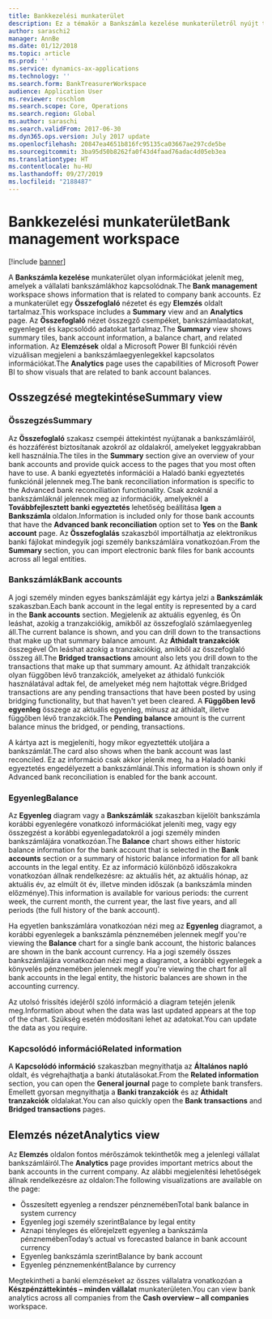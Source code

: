 ```yaml
---
title: Bankkezelési munkaterület
description: Ez a témakör a Bankszámla kezelése munkaterületről nyújt tájékoztatást. Ez a munkaterület olyan információkat jelenít meg, amelyek a vállalati bankszámlákhoz kapcsolódnak, és tartalmaz egy Összefoglaló nézetet és egy Elemzés oldalt. Az Összefoglaló nézet összegző csempéket, bankszámlaadatokat, egyenleget és kapcsolódó adatokat tartalmaz. Az Analytics oldal a Microsoft Power BI funkciói révén vizuálisan megjeleni a bankszámlaegyenlegekkel kapcsolatos információkat.
author: saraschi2
manager: AnnBe
ms.date: 01/12/2018
ms.topic: article
ms.prod: ''
ms.service: dynamics-ax-applications
ms.technology: ''
ms.search.form: BankTreasurerWorkspace
audience: Application User
ms.reviewer: roschlom
ms.search.scope: Core, Operations
ms.search.region: Global
ms.author: saraschi
ms.search.validFrom: 2017-06-30
ms.dyn365.ops.version: July 2017 update
ms.openlocfilehash: 20847ea4651b816fc95135ca03667ae297cde5be
ms.sourcegitcommit: 3ba95d50b8262fa0f43d4faad76adac4d05eb3ea
ms.translationtype: HT
ms.contentlocale: hu-HU
ms.lasthandoff: 09/27/2019
ms.locfileid: "2188487"
---
```

# <a name="bank-management-workspace"></a><span data-ttu-id="48c89-106">Bankkezelési munkaterület</span><span class="sxs-lookup"><span data-stu-id="48c89-106">Bank management workspace</span></span>

[!include [banner](../includes/banner.md)]

<span data-ttu-id="48c89-107">A **Bankszámla kezelése** munkaterület olyan információkat jelenít meg, amelyek a vállalati bankszámlákhoz kapcsolódnak.</span><span class="sxs-lookup"><span data-stu-id="48c89-107">The **Bank management** workspace shows information that is related to company bank accounts.</span></span> <span data-ttu-id="48c89-108">Ez a munkaterület egy **Összefoglaló** nézetet és egy **Elemzés** oldalt tartalmaz.</span><span class="sxs-lookup"><span data-stu-id="48c89-108">This workspace includes a **Summary** view and an **Analytics** page.</span></span> <span data-ttu-id="48c89-109">Az **Összefoglaló** nézet összegző csempéket, bankszámlaadatokat, egyenleget és kapcsolódó adatokat tartalmaz.</span><span class="sxs-lookup"><span data-stu-id="48c89-109">The **Summary** view shows summary tiles, bank account information, a balance chart, and related information.</span></span> <span data-ttu-id="48c89-110">Az **Elemzések** oldal a Microsoft Power BI funkciói révén vizuálisan megjeleni a bankszámlaegyenlegekkel kapcsolatos információkat.</span><span class="sxs-lookup"><span data-stu-id="48c89-110">The **Analytics** page uses the capabilities of Microsoft Power BI to show visuals that are related to bank account balances.</span></span>

## <a name="summary-view"></a><span data-ttu-id="48c89-111">Osszegzésé megtekintése</span><span class="sxs-lookup"><span data-stu-id="48c89-111">Summary view</span></span>

### <a name="summary"></a><span data-ttu-id="48c89-112">Összegzés</span><span class="sxs-lookup"><span data-stu-id="48c89-112">Summary</span></span>

<span data-ttu-id="48c89-113">Az **Összefoglaló** szakasz csempéi áttekintést nyújtanak a bankszámláiról, és hozzáférést biztosítanak azokról az oldalakról, amelyeket leggyakrabban kell használnia.</span><span class="sxs-lookup"><span data-stu-id="48c89-113">The tiles in the **Summary** section give an overview of your bank accounts and provide quick access to the pages that you most often have to use.</span></span> <span data-ttu-id="48c89-114">A banki egyeztetés információi a Haladó banki egyeztetés funkciónál jelennek meg.</span><span class="sxs-lookup"><span data-stu-id="48c89-114">The bank reconciliation information is specific to the Advanced bank reconciliation functionality.</span></span> <span data-ttu-id="48c89-115">Csak azoknál a bankszámláknál jelennek meg az információk, amelyeknél a **Továbbfejlesztett banki egyeztetés** lehetőség beállítása **Igen** a **Bankszámla** oldalon.</span><span class="sxs-lookup"><span data-stu-id="48c89-115">Information is included only for those bank accounts that have the **Advanced bank reconciliation** option set to **Yes** on the **Bank account** page.</span></span> <span data-ttu-id="48c89-116">Az **Összefoglalás** szakaszból importálhatja az elektronikus banki fájlokat mindegyik jogi személy bankszámláira vonatkozóan.</span><span class="sxs-lookup"><span data-stu-id="48c89-116">From the **Summary** section, you can import electronic bank files for bank accounts across all legal entities.</span></span>

### <a name="bank-accounts"></a><span data-ttu-id="48c89-117">Bankszámlák</span><span class="sxs-lookup"><span data-stu-id="48c89-117">Bank accounts</span></span>

<span data-ttu-id="48c89-118">A jogi személy minden egyes bankszámláját egy kártya jelzi a **Bankszámlák** szakaszban.</span><span class="sxs-lookup"><span data-stu-id="48c89-118">Each bank account in the legal entity is represented by a card in the **Bank accounts** section.</span></span> <span data-ttu-id="48c89-119">Megjelenik az aktuális egyenleg, és Ön leáshat, azokig a tranzakciókig, amikből az összefoglaló számlaegyenleg áll.</span><span class="sxs-lookup"><span data-stu-id="48c89-119">The current balance is shown, and you can drill down to the transactions that make up that summary balance amount.</span></span> <span data-ttu-id="48c89-120">Az **Áthidalt tranzakciók** összegével Ön leáshat azokig a tranzakciókig, amikből az összefoglaló összeg áll.</span><span class="sxs-lookup"><span data-stu-id="48c89-120">The **Bridged transactions** amount also lets you drill down to the transactions that make up that summary amount.</span></span> <span data-ttu-id="48c89-121">Az áthidalt tranzakciók olyan függőben lévő tranzakciók, amelyeket az áthidaló funkciók használatával adtak fel, de amelyeket még nem hajtottak végre.</span><span class="sxs-lookup"><span data-stu-id="48c89-121">Bridged transactions are any pending transactions that have been posted by using bridging functionality, but that haven't yet been cleared.</span></span> <span data-ttu-id="48c89-122">A **Függőben levő egyenleg** összege az aktuális egyenleg, mínusz az áthidalt, illetve függőben lévő tranzakciók.</span><span class="sxs-lookup"><span data-stu-id="48c89-122">The **Pending balance** amount is the current balance minus the bridged, or pending, transactions.</span></span>

<span data-ttu-id="48c89-123">A kártya azt is megjeleníti, hogy mikor egyeztették utoljára a bankszámlát.</span><span class="sxs-lookup"><span data-stu-id="48c89-123">The card also shows when the bank account was last reconciled.</span></span> <span data-ttu-id="48c89-124">Ez az információ csak akkor jelenik meg, ha a Haladó banki egyeztetés engedélyezett a bankszámlánál.</span><span class="sxs-lookup"><span data-stu-id="48c89-124">This information is shown only if Advanced bank reconciliation is enabled for the bank account.</span></span>

### <a name="balance"></a><span data-ttu-id="48c89-125">Egyenleg</span><span class="sxs-lookup"><span data-stu-id="48c89-125">Balance</span></span>

<span data-ttu-id="48c89-126">Az **Egyenleg** diagram vagy a **Bankszámlák** szakaszban kijelölt bankszámla korábbi egyenlegére vonatkozó információkat jeleníti meg, vagy egy összegzést a korábbi egyenlegadatokról a jogi személy minden bankszámlájára vonatkozóan.</span><span class="sxs-lookup"><span data-stu-id="48c89-126">The **Balance** chart shows either historic balance information for the bank account that is selected in the **Bank accounts** section or a summary of historic balance information for all bank accounts in the legal entity.</span></span> <span data-ttu-id="48c89-127">Ez az információ különböző időszakokra vonatkozóan állnak rendelkezésre: az aktuális hét, az aktuális hónap, az aktuális év, az elmúlt öt év, illetve minden időszak (a bankszámla minden előzménye).</span><span class="sxs-lookup"><span data-stu-id="48c89-127">This information is available for various periods: the current week, the current month, the current year, the last five years, and all periods (the full history of the bank account).</span></span> 

<span data-ttu-id="48c89-128">Ha egyetlen bankszámlára vonatkozóan nézi meg az **Egyenleg** diagramot, a korábbi egyenlegek a bankszámla pénznemében jelennek meg</span><span class="sxs-lookup"><span data-stu-id="48c89-128">If you're viewing the **Balance** chart for a single bank account, the historic balances are shown in the bank account currency.</span></span> <span data-ttu-id="48c89-129">Ha a jogi személy összes bankszámlájára vonatkozóan nézi meg a diagramot, a korábbi egyenlegek a könyvelés pénznemében jelennek meg</span><span class="sxs-lookup"><span data-stu-id="48c89-129">If you're viewing the chart for all bank accounts in the legal entity, the historic balances are shown in the accounting currency.</span></span>

<span data-ttu-id="48c89-130">Az utolsó frissítés idejéről szóló információ a diagram tetején jelenik meg.</span><span class="sxs-lookup"><span data-stu-id="48c89-130">Information about when the data was last updated appears at the top of the chart.</span></span> <span data-ttu-id="48c89-131">Szükség esetén módosítani lehet az adatokat.</span><span class="sxs-lookup"><span data-stu-id="48c89-131">You can update the data as you require.</span></span>

### <a name="related-information"></a><span data-ttu-id="48c89-132">Kapcsolódó információ</span><span class="sxs-lookup"><span data-stu-id="48c89-132">Related information</span></span>

<span data-ttu-id="48c89-133">A **Kapcsolódó információ** szakaszban megnyithatja az **Általános napló** oldalt, és végrehajthatja a banki átutalásokat.</span><span class="sxs-lookup"><span data-stu-id="48c89-133">From the **Related information** section, you can open the **General journal** page to complete bank transfers.</span></span> <span data-ttu-id="48c89-134">Emellett gyorsan megnyithatja a **Banki tranzakciók** és az **Áthidalt tranzakciók** oldalakat.</span><span class="sxs-lookup"><span data-stu-id="48c89-134">You can also quickly open the **Bank transactions** and **Bridged transactions** pages.</span></span>

## <a name="analytics-view"></a><span data-ttu-id="48c89-135">Elemzés nézet</span><span class="sxs-lookup"><span data-stu-id="48c89-135">Analytics view</span></span>

<span data-ttu-id="48c89-136">Az **Elemzés** oldalon fontos mérőszámok tekinthetők meg a jelenlegi vállalat bankszámláiról.</span><span class="sxs-lookup"><span data-stu-id="48c89-136">The **Analytics** page provides important metrics about the bank accounts in the current company.</span></span> <span data-ttu-id="48c89-137">Az alábbi megjelenítési lehetőségek állnak rendelkezésre az oldalon:</span><span class="sxs-lookup"><span data-stu-id="48c89-137">The following visualizations are available on the page:</span></span>

-   <span data-ttu-id="48c89-138">Összesített egyenleg a rendszer pénznemében</span><span class="sxs-lookup"><span data-stu-id="48c89-138">Total bank balance in system currency</span></span>
-   <span data-ttu-id="48c89-139">Egyenleg jogi személy szerint</span><span class="sxs-lookup"><span data-stu-id="48c89-139">Balance by legal entity</span></span>
-   <span data-ttu-id="48c89-140">Aznapi tényleges és előrejelzett egyenleg a bankszámla pénznemében</span><span class="sxs-lookup"><span data-stu-id="48c89-140">Today’s actual vs forecasted balance in bank account currency</span></span>
-   <span data-ttu-id="48c89-141">Egyenleg bankszámla szerint</span><span class="sxs-lookup"><span data-stu-id="48c89-141">Balance by bank account</span></span>
-   <span data-ttu-id="48c89-142">Egyenleg pénznemenként</span><span class="sxs-lookup"><span data-stu-id="48c89-142">Balance by currency</span></span>

<span data-ttu-id="48c89-143">Megtekintheti a banki elemzéseket az összes vállalatra vonatkozóan a **Készpénzáttekintés – minden vállalat** munkaterületen.</span><span class="sxs-lookup"><span data-stu-id="48c89-143">You can view bank analytics across all companies from the **Cash overview – all companies** workspace.</span></span>
